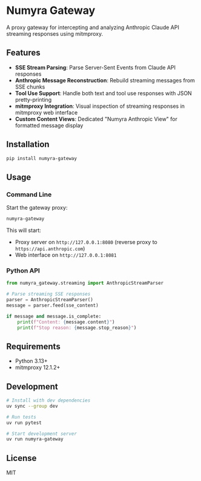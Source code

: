# Numyra Gateway

A proxy gateway for intercepting and analyzing Anthropic Claude API streaming responses using mitmproxy.

## Features

- **SSE Stream Parsing**: Parse Server-Sent Events from Claude API responses
- **Anthropic Message Reconstruction**: Rebuild streaming messages from SSE chunks
- **Tool Use Support**: Handle both text and tool use responses with JSON pretty-printing
- **mitmproxy Integration**: Visual inspection of streaming responses in mitmproxy web interface
- **Custom Content Views**: Dedicated "Numyra Anthropic View" for formatted message display

## Installation

```bash
pip install numyra-gateway
```

## Usage

### Command Line

Start the gateway proxy:

```bash
numyra-gateway
```

This will start:
- Proxy server on `http://127.0.0.1:8080` (reverse proxy to `https://api.anthropic.com`)
- Web interface on `http://127.0.0.1:8081`

### Python API

```python
from numyra_gateway.streaming import AnthropicStreamParser

# Parse streaming SSE responses
parser = AnthropicStreamParser()
message = parser.feed(sse_content)

if message and message.is_complete:
    print(f"Content: {message.content}")
    print(f"Stop reason: {message.stop_reason}")
```

## Requirements

- Python 3.13+
- mitmproxy 12.1.2+

## Development

```bash
# Install with dev dependencies
uv sync --group dev

# Run tests
uv run pytest

# Start development server
uv run numyra-gateway
```

## License

MIT